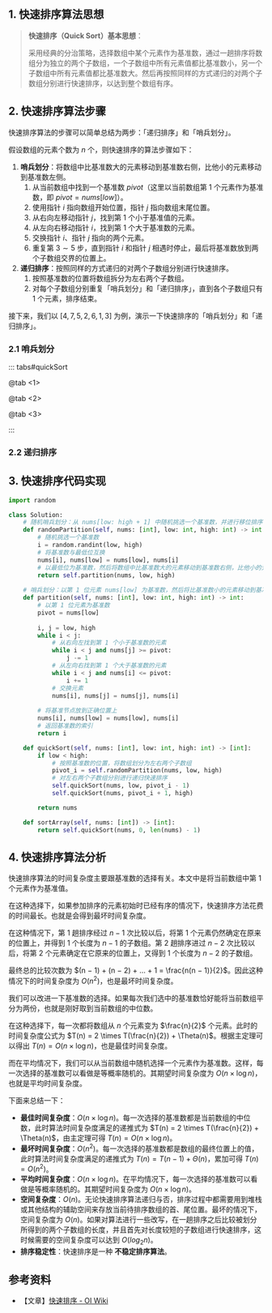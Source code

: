 ## 1. 快速排序算法思想

> **快速排序（Quick Sort）基本思想**：
>
> 采用经典的分治策略，选择数组中某个元素作为基准数，通过一趟排序将数组分为独立的两个子数组，一个子数组中所有元素值都比基准数小，另一个子数组中所有元素值都比基准数大。然后再按照同样的方式递归的对两个子数组分别进行快速排序，以达到整个数组有序。
>

## 2. 快速排序算法步骤

快速排序算法的步骤可以简单总结为两步：「递归排序」和「哨兵划分」。

假设数组的元素个数为 $n$ 个，则快速排序的算法步骤如下：

1. **哨兵划分**：将数组中比基准数大的元素移动到基准数右侧，比他小的元素移动到基准数左侧。
   1. 从当前数组中找到一个基准数 $pivot$（这里以当前数组第 $1$ 个元素作为基准数，即 $pivot = nums[low]$）。
   2. 使用指针 $i$ 指向数组开始位置，指针 $j$  指向数组末尾位置。
   3. 从右向左移动指针 $j$，找到第 $1$ 个小于基准值的元素。
   4. 从左向右移动指针 $i$，找到第 $1$ 个大于基准数的元素。
   5. 交换指针 $i$、指针 $j$ 指向的两个元素。
   6. 重复第 $3 \sim 5$ 步，直到指针 $i$ 和指针 $j$ 相遇时停止，最后将基准数放到两个子数组交界的位置上。
2. **递归排序**：按照同样的方式递归的对两个子数组分别进行快速排序。
   1. 按照基准数的位置将数组拆分为左右两个子数组。
   2. 对每个子数组分别重复「哨兵划分」和「递归排序」，直到各个子数组只有 $1$ 个元素，排序结束。

接下来，我们以 $[4, 7, 5, 2, 6, 1, 3]$ 为例，演示一下快速排序的「哨兵划分」和「递归排序」。

### 2.1 哨兵划分

::: tabs#quickSort

@tab <1>

@tab <2>

@tab <3>

:::

### 2.2 递归排序



## 3. 快速排序代码实现

```python
import random

class Solution:
    # 随机哨兵划分：从 nums[low: high + 1] 中随机挑选一个基准数，并进行移位排序
    def randomPartition(self, nums: [int], low: int, high: int) -> int:
        # 随机挑选一个基准数
        i = random.randint(low, high)
        # 将基准数与最低位互换
        nums[i], nums[low] = nums[low], nums[i]
        # 以最低位为基准数，然后将数组中比基准数大的元素移动到基准数右侧，比他小的元素移动到基准数左侧。最后将基准数放到正确位置上
        return self.partition(nums, low, high)
    
    # 哨兵划分：以第 1 位元素 nums[low] 为基准数，然后将比基准数小的元素移动到基准数左侧，将比基准数大的元素移动到基准数右侧，最后将基准数放到正确位置上
    def partition(self, nums: [int], low: int, high: int) -> int:
        # 以第 1 位元素为基准数
        pivot = nums[low]
        
        i, j = low, high
        while i < j:
            # 从右向左找到第 1 个小于基准数的元素
            while i < j and nums[j] >= pivot:
                j -= 1
            # 从左向右找到第 1 个大于基准数的元素
            while i < j and nums[i] <= pivot:
                i += 1
            # 交换元素
            nums[i], nums[j] = nums[j], nums[i]
        
        # 将基准节点放到正确位置上
        nums[i], nums[low] = nums[low], nums[i]
        # 返回基准数的索引
        return i

    def quickSort(self, nums: [int], low: int, high: int) -> [int]:
        if low < high:
            # 按照基准数的位置，将数组划分为左右两个子数组
            pivot_i = self.randomPartition(nums, low, high)
            # 对左右两个子数组分别进行递归快速排序
            self.quickSort(nums, low, pivot_i - 1)
            self.quickSort(nums, pivot_i + 1, high)

        return nums

    def sortArray(self, nums: [int]) -> [int]:
        return self.quickSort(nums, 0, len(nums) - 1)
```

## 4. 快速排序算法分析

快速排序算法的时间复杂度主要跟基准数的选择有关。本文中是将当前数组中第 $1$ 个元素作为基准值。

在这种选择下，如果参加排序的元素初始时已经有序的情况下，快速排序方法花费的时间最长。也就是会得到最坏时间复杂度。

在这种情况下，第 $1$ 趟排序经过 $n - 1$ 次比较以后，将第 $1$ 个元素仍然确定在原来的位置上，并得到 $1$ 个长度为 $n - 1$ 的子数组。第 $2$ 趟排序进过 $n - 2$ 次比较以后，将第 $2$ 个元素确定在它原来的位置上，又得到 $1$ 个长度为 $n - 2$ 的子数组。

最终总的比较次数为 $(n − 1) + (n − 2) + … + 1 = \frac{n(n − 1)}{2}$。因此这种情况下的时间复杂度为 $O(n^2)$，也是最坏时间复杂度。

我们可以改进一下基准数的选择。如果每次我们选中的基准数恰好能将当前数组平分为两份，也就是刚好取到当前数组的中位数。

在这种选择下，每一次都将数组从 $n$ 个元素变为 $\frac{n}{2}$ 个元素。此时的时间复杂度公式为 $T(n) = 2 \times T(\frac{n}{2}) + \Theta(n)$。根据主定理可以得出 $T(n) = O(n \times \log n)$，也是最佳时间复杂度。

而在平均情况下，我们可以从当前数组中随机选择一个元素作为基准数。这样，每一次选择的基准数可以看做是等概率随机的。其期望时间复杂度为 $O(n \times \log n)$，也就是平均时间复杂度。

下面来总结一下：

- **最佳时间复杂度**：$O(n \times \log n)$。每一次选择的基准数都是当前数组的中位数，此时算法时间复杂度满足的递推式为 $T(n) = 2 \times T(\frac{n}{2}) + \Theta(n)$，由主定理可得 $T(n) = O(n \times \log n)$。
- **最坏时间复杂度**：$O(n^2)$。每一次选择的基准数都是数组的最终位置上的值，此时算法时间复杂度满足的递推式为 $T(n) = T(n - 1) + \Theta(n)$，累加可得 $T(n) = O(n^2)$。
- **平均时间复杂度**：$O(n \times \log n)$。在平均情况下，每一次选择的基准数可以看做是等概率随机的。其期望时间复杂度为 $O(n \times \log n)$。
- **空间复杂度**：$O(n)$。无论快速排序算法递归与否，排序过程中都需要用到堆栈或其他结构的辅助空间来存放当前待排序数组的首、尾位置。最坏的情况下，空间复杂度为 $O(n)$。如果对算法进行一些改写，在一趟排序之后比较被划分所得到的两个子数组的长度，并且首先对长度较短的子数组进行快速排序，这时候需要的空间复杂度可以达到 $O(log_2 n)$。
- **排序稳定性**：快速排序是一种 **不稳定排序算法**。

## 参考资料

- 【文章】[快速排序 - OI Wiki](https://oi-wiki.org/basic/quick-sort/)
